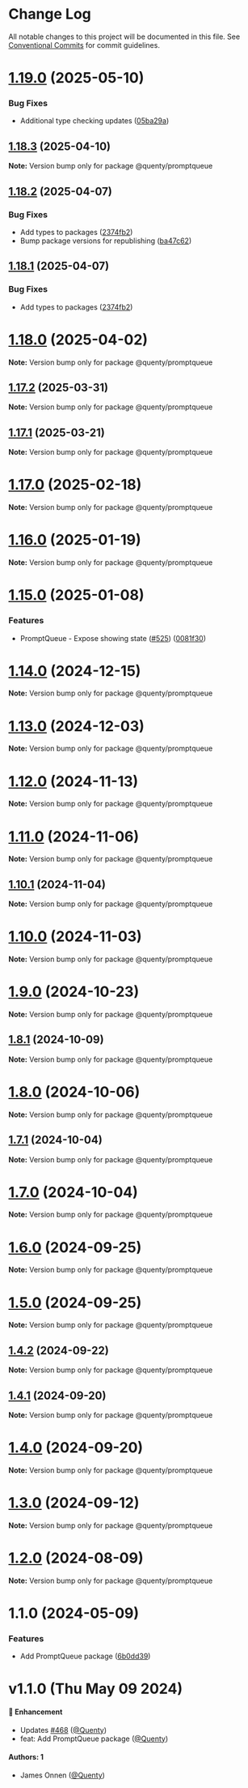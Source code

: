 # Change Log

All notable changes to this project will be documented in this file.
See [Conventional Commits](https://conventionalcommits.org) for commit guidelines.

# [1.19.0](https://github.com/Quenty/NevermoreEngine/compare/@quenty/promptqueue@1.18.3...@quenty/promptqueue@1.19.0) (2025-05-10)


### Bug Fixes

* Additional type checking updates ([05ba29a](https://github.com/Quenty/NevermoreEngine/commit/05ba29a03efc9f3feed74b34f1d9dfb237496214))





## [1.18.3](https://github.com/Quenty/NevermoreEngine/compare/@quenty/promptqueue@1.18.2...@quenty/promptqueue@1.18.3) (2025-04-10)

**Note:** Version bump only for package @quenty/promptqueue





## [1.18.2](https://github.com/Quenty/NevermoreEngine/compare/@quenty/promptqueue@1.18.0...@quenty/promptqueue@1.18.2) (2025-04-07)


### Bug Fixes

* Add types to packages ([2374fb2](https://github.com/Quenty/NevermoreEngine/commit/2374fb2b043cfbe0e9b507b3316eec46a4e353a0))
* Bump package versions for republishing ([ba47c62](https://github.com/Quenty/NevermoreEngine/commit/ba47c62e32170bf74377b0c658c60b84306dc294))





## [1.18.1](https://github.com/Quenty/NevermoreEngine/compare/@quenty/promptqueue@1.18.0...@quenty/promptqueue@1.18.1) (2025-04-07)


### Bug Fixes

* Add types to packages ([2374fb2](https://github.com/Quenty/NevermoreEngine/commit/2374fb2b043cfbe0e9b507b3316eec46a4e353a0))





# [1.18.0](https://github.com/Quenty/NevermoreEngine/compare/@quenty/promptqueue@1.17.2...@quenty/promptqueue@1.18.0) (2025-04-02)

**Note:** Version bump only for package @quenty/promptqueue





## [1.17.2](https://github.com/Quenty/NevermoreEngine/compare/@quenty/promptqueue@1.17.1...@quenty/promptqueue@1.17.2) (2025-03-31)

**Note:** Version bump only for package @quenty/promptqueue





## [1.17.1](https://github.com/Quenty/NevermoreEngine/compare/@quenty/promptqueue@1.17.0...@quenty/promptqueue@1.17.1) (2025-03-21)

**Note:** Version bump only for package @quenty/promptqueue





# [1.17.0](https://github.com/Quenty/NevermoreEngine/compare/@quenty/promptqueue@1.16.0...@quenty/promptqueue@1.17.0) (2025-02-18)

**Note:** Version bump only for package @quenty/promptqueue





# [1.16.0](https://github.com/Quenty/NevermoreEngine/compare/@quenty/promptqueue@1.15.0...@quenty/promptqueue@1.16.0) (2025-01-19)

**Note:** Version bump only for package @quenty/promptqueue





# [1.15.0](https://github.com/Quenty/NevermoreEngine/compare/@quenty/promptqueue@1.14.0...@quenty/promptqueue@1.15.0) (2025-01-08)


### Features

* PromptQueue - Expose showing state ([#525](https://github.com/Quenty/NevermoreEngine/issues/525)) ([0081f30](https://github.com/Quenty/NevermoreEngine/commit/0081f302c3700cf2d381d54201649f47217b557f))





# [1.14.0](https://github.com/Quenty/NevermoreEngine/compare/@quenty/promptqueue@1.13.0...@quenty/promptqueue@1.14.0) (2024-12-15)

**Note:** Version bump only for package @quenty/promptqueue





# [1.13.0](https://github.com/Quenty/NevermoreEngine/compare/@quenty/promptqueue@1.12.0...@quenty/promptqueue@1.13.0) (2024-12-03)

**Note:** Version bump only for package @quenty/promptqueue





# [1.12.0](https://github.com/Quenty/NevermoreEngine/compare/@quenty/promptqueue@1.11.0...@quenty/promptqueue@1.12.0) (2024-11-13)

**Note:** Version bump only for package @quenty/promptqueue





# [1.11.0](https://github.com/Quenty/NevermoreEngine/compare/@quenty/promptqueue@1.10.1...@quenty/promptqueue@1.11.0) (2024-11-06)

**Note:** Version bump only for package @quenty/promptqueue





## [1.10.1](https://github.com/Quenty/NevermoreEngine/compare/@quenty/promptqueue@1.10.0...@quenty/promptqueue@1.10.1) (2024-11-04)

**Note:** Version bump only for package @quenty/promptqueue





# [1.10.0](https://github.com/Quenty/NevermoreEngine/compare/@quenty/promptqueue@1.9.0...@quenty/promptqueue@1.10.0) (2024-11-03)

**Note:** Version bump only for package @quenty/promptqueue





# [1.9.0](https://github.com/Quenty/NevermoreEngine/compare/@quenty/promptqueue@1.8.1...@quenty/promptqueue@1.9.0) (2024-10-23)

**Note:** Version bump only for package @quenty/promptqueue





## [1.8.1](https://github.com/Quenty/NevermoreEngine/compare/@quenty/promptqueue@1.8.0...@quenty/promptqueue@1.8.1) (2024-10-09)

**Note:** Version bump only for package @quenty/promptqueue





# [1.8.0](https://github.com/Quenty/NevermoreEngine/compare/@quenty/promptqueue@1.7.1...@quenty/promptqueue@1.8.0) (2024-10-06)

**Note:** Version bump only for package @quenty/promptqueue





## [1.7.1](https://github.com/Quenty/NevermoreEngine/compare/@quenty/promptqueue@1.7.0...@quenty/promptqueue@1.7.1) (2024-10-04)

**Note:** Version bump only for package @quenty/promptqueue





# [1.7.0](https://github.com/Quenty/NevermoreEngine/compare/@quenty/promptqueue@1.6.0...@quenty/promptqueue@1.7.0) (2024-10-04)

**Note:** Version bump only for package @quenty/promptqueue





# [1.6.0](https://github.com/Quenty/NevermoreEngine/compare/@quenty/promptqueue@1.5.0...@quenty/promptqueue@1.6.0) (2024-09-25)

**Note:** Version bump only for package @quenty/promptqueue





# [1.5.0](https://github.com/Quenty/NevermoreEngine/compare/@quenty/promptqueue@1.4.2...@quenty/promptqueue@1.5.0) (2024-09-25)

**Note:** Version bump only for package @quenty/promptqueue





## [1.4.2](https://github.com/Quenty/NevermoreEngine/compare/@quenty/promptqueue@1.4.1...@quenty/promptqueue@1.4.2) (2024-09-22)

**Note:** Version bump only for package @quenty/promptqueue





## [1.4.1](https://github.com/Quenty/NevermoreEngine/compare/@quenty/promptqueue@1.4.0...@quenty/promptqueue@1.4.1) (2024-09-20)

**Note:** Version bump only for package @quenty/promptqueue





# [1.4.0](https://github.com/Quenty/NevermoreEngine/compare/@quenty/promptqueue@1.3.0...@quenty/promptqueue@1.4.0) (2024-09-20)

**Note:** Version bump only for package @quenty/promptqueue





# [1.3.0](https://github.com/Quenty/NevermoreEngine/compare/@quenty/promptqueue@1.2.0...@quenty/promptqueue@1.3.0) (2024-09-12)

**Note:** Version bump only for package @quenty/promptqueue





# [1.2.0](https://github.com/Quenty/NevermoreEngine/compare/@quenty/promptqueue@1.1.0...@quenty/promptqueue@1.2.0) (2024-08-09)

**Note:** Version bump only for package @quenty/promptqueue





# 1.1.0 (2024-05-09)


### Features

* Add PromptQueue package ([6b0dd39](https://github.com/Quenty/NevermoreEngine/commit/6b0dd39938ef2d4c3b31dd9f57301668f239bb65))





# v1.1.0 (Thu May 09 2024)

#### 🚀 Enhancement

- Updates [#468](https://github.com/Quenty/NevermoreEngine/pull/468) ([@Quenty](https://github.com/Quenty))
- feat: Add PromptQueue package ([@Quenty](https://github.com/Quenty))

#### Authors: 1

- James Onnen ([@Quenty](https://github.com/Quenty))
